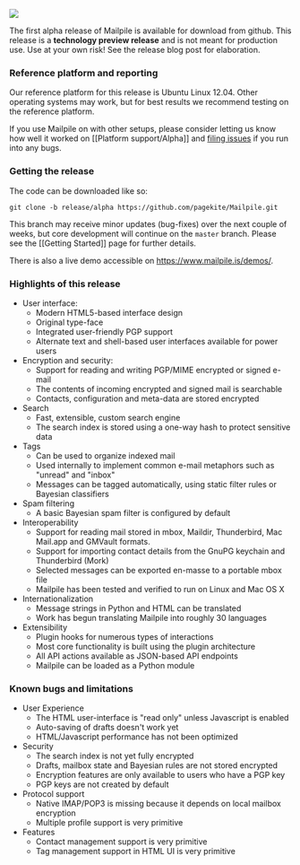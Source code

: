 ![](https://www.mailpile.is/img/logo-275x200.png)

The first alpha release of Mailpile is available for download from github. This release is a **technology preview release** and is not meant for production use. Use at your own risk! See the release blog post for elaboration.

### Reference platform and reporting
Our reference platform for this release is Ubuntu Linux 12.04.  Other operating systems may work, but for best results we recommend testing on the reference platform. 

If you use Mailpile on with other setups, please consider letting us know how well it worked on [[Platform support/Alpha]] and [filing issues](https://github.com/pagekite/Mailpile/issues) if you run into any bugs.

### Getting the release

The code can be downloaded like so:

    git clone -b release/alpha https://github.com/pagekite/Mailpile.git

This branch may receive minor updates (bug-fixes) over the next couple of weeks, but core development will continue on the `master` branch. Please see the [[Getting Started]] page for further details.

There is also a live demo accessible on <https://www.mailpile.is/demos/>. 

### Highlights of this release

* User interface:
   * Modern HTML5-based interface design
   * Original type-face
   * Integrated user-friendly PGP support
   * Alternate text and shell-based user interfaces available for power users
* Encryption and security:
   * Support for reading and writing PGP/MIME encrypted or signed e-mail
   * The contents of incoming encrypted and signed mail is searchable
   * Contacts, configuration and meta-data are stored encrypted
* Search
   * Fast, extensible, custom search engine
   * The search index is stored using a one-way hash to protect sensitive data
* Tags
   * Can be used to organize indexed mail
   * Used internally to implement common e-mail metaphors such as "unread" and "inbox"
   * Messages can be tagged automatically, using static filter rules or Bayesian classifiers
* Spam filtering
   * A basic Bayesian spam filter is configured by default
* Interoperability
   * Support for reading mail stored in mbox, Maildir, Thunderbird, Mac Mail.app and GMVault formats.
   * Support for importing contact details from the GnuPG keychain and Thunderbird (Mork)
   * Selected messages can be exported en-masse to a portable mbox file
   * Mailpile has been tested and verified to run on Linux and Mac OS X
* Internationalization
   * Message strings in Python and HTML can be translated
   * Work has begun translating Mailpile into roughly 30 languages
* Extensibility
   * Plugin hooks for numerous types of interactions
   * Most core functionality is built using the plugin architecture
   * All API actions available as JSON-based API endpoints
   * Mailpile can be loaded as a Python module

### Known bugs and limitations

* User Experience
  * The HTML user-interface is "read only" unless Javascript is enabled
  * Auto-saving of drafts doesn't work yet
  * HTML/Javascript performance has not been optimized
* Security
  * The search index is not yet fully encrypted
  * Drafts, mailbox state and Bayesian rules are not stored encrypted
  * Encryption features are only available to users who have a PGP key
  * PGP keys are not created by default
* Protocol support
  * Native IMAP/POP3 is missing because it depends on local mailbox encryption
  * Multiple profile support is very primitive
* Features
  * Contact management support is very primitive
  * Tag management support in HTML UI is very primitive
